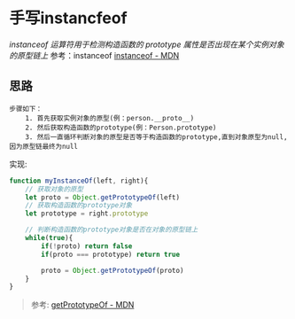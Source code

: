 # 手写instancfeof

*instanceof 运算符用于检测构造函数的 prototype 属性是否出现在某个实例对象的原型链上*
参考：instanceof [instanceof - MDN](https://developer.mozilla.org/zh-CN/docs/Web/JavaScript/Reference/Operators/instanceof)

## 思路
    步骤如下：
        1. 首先获取实例对象的原型(例：person.__proto__)
        2. 然后获取构造函数的prototype(例：Person.prototype)
        3. 然后一直循环判断对象的原型是否等于构造函数的prototype,直到对象原型为null, 因为原型链最终为null

实现:
```javascript
function myInstanceOf(left, right){
    // 获取对象的原型
    let proto = Object.getPrototypeOf(left)
    // 获取构造函数的prototype对象
    let prototype = right.prototype

    // 判断构造函数的prototype对象是否在对象的原型链上
    while(true){
        if(!proto) return false
        if(proto === prototype) return true

        proto = Object.getPrototypeOf(proto)
    }
}
```

> 参考: [getPrototypeOf - MDN](https://developer.mozilla.org/zh-CN/docs/Web/JavaScript/Reference/Global_Objects/Object/GetPrototypeOf)


